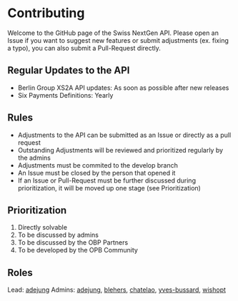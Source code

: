# Contributing

Welcome to the GitHub page of the Swiss NextGen API. Please open an Issue if you want to suggest new features or submit adjustments (ex. fixing a typo), you can also submit a Pull-Request directly.

## Regular Updates to the API

- Berlin Group XS2A API updates: As soon as possible after new releases
- Six Payments Definitions: Yearly

## Rules

- Adjustments to the API can be submitted as an Issue or directly as a pull request
- Outstanding Adjustments will be reviewed and prioritized regularly by the admins
- Adjustments must be commited to the develop branch
- An Issue must be closed by the person that opened it
- If an Issue or Pull-Request must be further discussed during prioritization, it will be moved up one stage (see Prioritization)

## Prioritization

1. Directly solvable
2. To be discussed by admins
3. To be discussed by the OBP Partners
4. To be developed by the OPB Community

## Roles

Lead: [adejung](https://github.com/adejung)
Admins: [adejung](https://github.com/adejung), [blehers](https://github.com/blehers), [chatelao](https://github.com/chatelao), [yves-bussard](https://github.com/yves-bussard), [wishopt](https://github.com/wishopt)